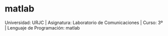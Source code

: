 # matlab
Universidad: URJC | Asignatura: Laboratorio de Comunicaciones | Curso: 3º | Lenguaje de Programación: matlab
